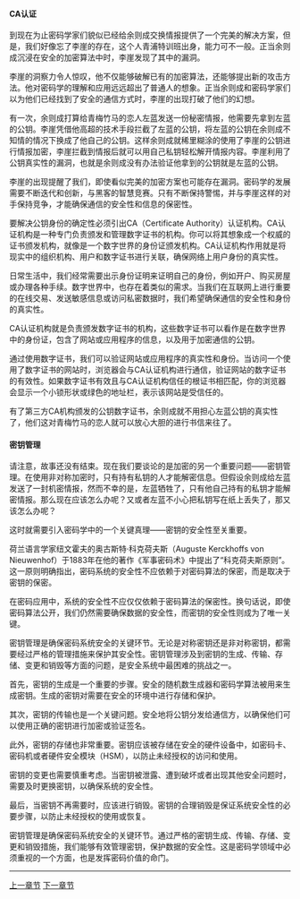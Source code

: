 #### CA认证

到现在为止密码学家们貌似已经给余则成交换情报提供了一个完美的解决方案，但是，我们好像忘了李崖的存在，这个人青浦特训班出身，能力可不一般。正当余则成沉浸在安全的加密算法中时，李崖发现了其中的漏洞。

李崖的洞察力令人惊叹，他不仅能够破解已有的加密算法，还能够提出新的攻击方法。他对密码学的理解和应用远远超出了普通人的想象。正当余则成和密码学家们以为他们已经找到了安全的通信方式时，李崖的出现打破了他们的幻想。

有一次，余则成打算给青梅竹马的恋人左蓝发送一份秘密情报，他需要先拿到左蓝的公钥。李崖凭借他高超的技术手段拦截了左蓝的公钥，将左蓝的公钥在余则成不知情的情况下换成了他自己的公钥。这样余则成就稀里糊涂的使用了李崖的公钥进行情报加密，李崖拦截到情报后就可以用自己私钥轻松解开情报内容。李崖利用了公钥真实性的漏洞，也就是余则成没有办法验证他拿到的公钥就是左蓝的公钥。

李崖的出现提醒了我们，即使看似完美的加密方案也可能存在漏洞。密码学的发展需要不断迭代和创新，与黑客的智慧竞赛。只有不断保持警惕，并与李崖这样的对手保持竞争，才能确保通信的安全性和信息的保密性。

要解决公钥身份的确定性必须引出CA（Certificate Authority）认证机构。CA认证机构是一种专门负责颁发和管理数字证书的机构。你可以将其想象成一个权威的证书颁发机构，就像是一个数字世界的身份证颁发机构。CA认证机构作用就是将现实中的组织机构、用户和数字证书进行关联，确保网络上用户身份的真实性。

日常生活中，我们经常需要出示身份证明来证明自己的身份，例如开户、购买房屋或办理各种手续。数字世界中，也存在着类似的需求。当我们在互联网上进行重要的在线交易、发送敏感信息或访问私密数据时，我们希望确保通信的安全性和身份的真实性。

CA认证机构就是负责颁发数字证书的机构，这些数字证书可以看作是在数字世界中的身份证，包含了网站或应用程序的信息，以及用于加密通信的公钥。

通过使用数字证书，我们可以验证网站或应用程序的真实性和身份。当访问一个使用了数字证书的网站时，浏览器会与CA认证机构进行通信，验证网站的数字证书的有效性。如果数字证书有效且与CA认证机构信任的根证书相匹配，你的浏览器会显示一个小锁形状或绿色的地址栏，表示该网站是受信任的。

有了第三方CA机构颁发的公钥数字证书，余则成就不用担心左蓝公钥的真实性了，他们这对青梅竹马的恋人就可以放心大胆的进行书信来往了。

#### 密钥管理

请注意，故事还没有结束。现在我们要谈论的是加密的另一个重要问题——密钥管理。在使用非对称加密时，只有持有私钥的人才能解密信息。但假设余则成给左蓝发送了一封机密情报，然而不幸的是，左蓝牺牲了，只有他自己持有的私钥才能解密情报。那么现在应该怎么办呢？又或者左蓝不小心把私钥写在纸上丢失了，那又该怎么办呢？

这时就需要引入密码学中的一个关键真理——密钥的安全性至关重要。

荷兰语言学家纽文霍夫的奥古斯特·科克荷夫斯（Auguste Kerckhoffs von Nieuwenhof）于1883年在他的著作《军事密码术》中提出了“科克荷夫斯原则”。这一原则明确指出，密码系统的安全性不应依赖于对密码算法的保密，而是取决于密钥的保密。

在密码应用中，系统的安全性不应仅仅依赖于密码算法的保密性。换句话说，即使密码算法公开，我们仍然需要确保数据的安全性，而密钥的安全性则成为了唯一关键。

密钥管理是确保密码系统安全的关键环节。无论是对称密钥还是非对称密钥，都需要经过严格的管理措施来保护其安全性。密钥管理涉及到密钥的生成、传输、存储、变更和销毁等方面的问题，是安全系统中最困难的挑战之一。

首先，密钥的生成是一个重要的步骤。安全的随机数生成器和密码学算法被用来生成密钥。生成的密钥对需要在安全的环境中进行存储和保护。

其次，密钥的传输也是一个关键问题。安全地将公钥分发给通信方，以确保他们可以使用正确的密钥进行加密或验证签名。

此外，密钥的存储也非常重要。密钥应该被存储在安全的硬件设备中，如密码卡、密码机或者硬件安全模块（HSM），以防止未经授权的访问和使用。

密钥的变更也需要慎重考虑。当密钥被泄露、遭到破坏或者出现其他安全问题时，需要及时更换密钥，以确保系统的安全性。

最后，当密钥不再需要时，应该进行销毁。密钥的合理销毁是保证系统安全性的必要步骤，以防止未经授权的使用或恢复。

密钥管理是确保密码系统安全的关键环节。通过严格的密钥生成、传输、存储、变更和销毁措施，我们能够有效管理密钥，保护数据的安全性。这是密码学领域中必须重视的一个方面，也是发挥密码价值的命门。



------

[上一章节](charpter02_understanding_cryptography04.md) [下一章节](charpter03_seeing_cryptograpy00.md)   